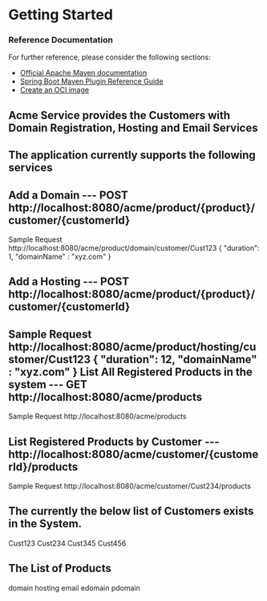 
# Getting Started

### Reference Documentation
For further reference, please consider the following sections:

* [Official Apache Maven documentation](https://maven.apache.org/guides/index.html)
* [Spring Boot Maven Plugin Reference Guide](https://docs.spring.io/spring-boot/docs/2.3.3.RELEASE/maven-plugin/reference/html/)
* [Create an OCI image](https://docs.spring.io/spring-boot/docs/2.3.3.RELEASE/maven-plugin/reference/html/#build-image)


Acme Service provides the Customers with Domain Registration, Hosting and Email Services
-----------------------------------------------------------------------------------------

The application currently supports the following services
------------------------------------------------

Add a Domain  --- POST http://localhost:8080/acme/product/{product}/customer/{customerId}
------------


Sample Request http://localhost:8080/acme/product/domain/customer/Cust123
{
    "duration": 1,
    "domainName" : "xyz.com"
}

Add a Hosting --- POST http://localhost:8080/acme/product/{product}/customer/{customerId}
-------------
Sample Request http://localhost:8080/acme/product/hosting/customer/Cust123
{
    "duration": 12,
    "domainName" : "xyz.com"
}
List All Registered Products in the system --- GET http://localhost:8080/acme/products
-------------------------------------------

Sample Request http://localhost:8080/acme/products

List Registered Products by Customer --- http://localhost:8080/acme/customer/{customerId}/products
------------------------------------

Sample Request http://localhost:8080/acme/customer/Cust234/products

The currently the below list of Customers exists in the System.
--------------------------------------------------------------
Cust123
Cust234
Cust345
Cust456

The List of Products 
----------------------
domain
hosting
email
edomain
pdomain


